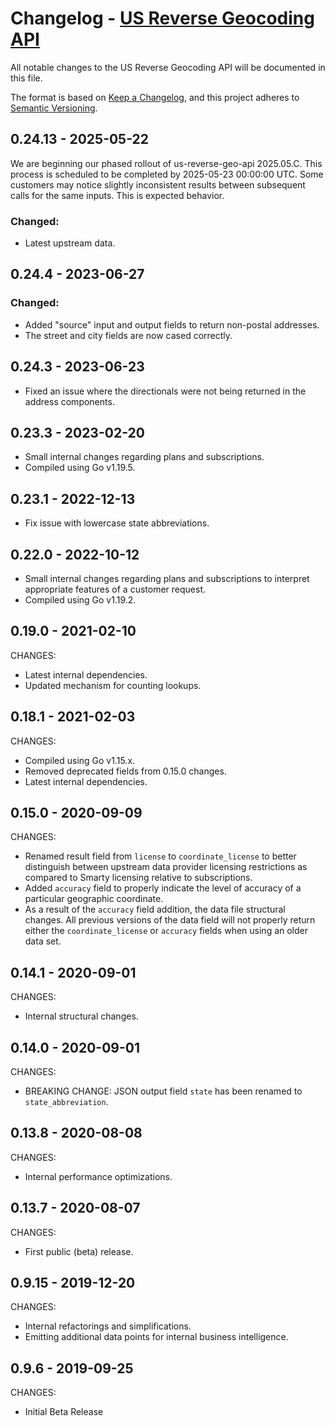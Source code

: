 # Changelog - [US Reverse Geocoding API](https://www.smarty.com/docs/cloud/us-reverse-geo-api)

All notable changes to the US Reverse Geocoding API will be documented in this file.

The format is based on [Keep a Changelog](https://keepachangelog.com/en/1.0.0/), and this project adheres to [Semantic Versioning](https://semver.org/spec/v2.0.0.html).

## 0.24.13 - 2025-05-22
We are beginning our phased rollout of us-reverse-geo-api 2025.05.C. This process is scheduled to be completed by 2025-05-23 00:00:00 UTC. Some customers may notice slightly inconsistent results between subsequent calls for the same inputs. This is expected behavior.

### Changed:

- Latest upstream data.


## 0.24.4 - 2023-06-27

### Changed:

- Added "source" input and output fields to return non-postal addresses.
- The street and city fields are now cased correctly.


## 0.24.3 - 2023-06-23

- Fixed an issue where the directionals were not being returned in the address components.

## 0.23.3 - 2023-02-20

- Small internal changes regarding plans and subscriptions.
- Compiled using Go v1.19.5.


## 0.23.1 - 2022-12-13

- Fix issue with lowercase state abbreviations.


## 0.22.0 - 2022-10-12

- Small internal changes regarding plans and subscriptions to interpret appropriate features of a customer request.
- Compiled using Go v1.19.2.


## 0.19.0 - 2021-02-10

CHANGES:

- Latest internal dependencies.
- Updated mechanism for counting lookups.


## 0.18.1 - 2021-02-03

CHANGES:

- Compiled using Go v1.15.x.
- Removed deprecated fields from 0.15.0 changes.
- Latest internal dependencies.


## 0.15.0 - 2020-09-09

CHANGES:

- Renamed result field from `license` to `coordinate_license` to better distinguish between upstream data provider licensing restrictions
  as compared to Smarty licensing relative to subscriptions.
- Added `accuracy` field to properly indicate the level of accuracy of a particular geographic coordinate.
- As a result of the `accuracy` field addition, the data file structural changes. All previous versions of the data field will not properly
  return either the `coordinate_license` or `accuracy` fields when using an older data set.


## 0.14.1 - 2020-09-01

CHANGES:

- Internal structural changes.


## 0.14.0 - 2020-09-01

CHANGES:

- BREAKING CHANGE: JSON output field `state` has been renamed to `state_abbreviation`.


## 0.13.8 - 2020-08-08

CHANGES:

- Internal performance optimizations.


## 0.13.7 - 2020-08-07

CHANGES:

- First public (beta) release.


## 0.9.15 - 2019-12-20

CHANGES:

- Internal refactorings and simplifications.
- Emitting additional data points for internal business intelligence. 


## 0.9.6 - 2019-09-25


CHANGES:

- Initial Beta Release
